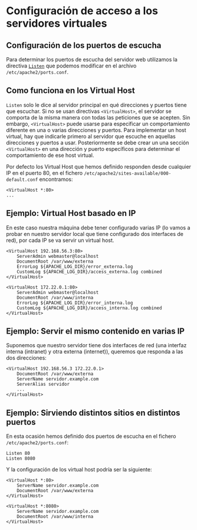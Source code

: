 # Configuración de acceso a los servidores virtuales

## Configuración de los puertos de escucha

Para determinar los puertos de escucha del servidor web utilizamos la directiva [`Listen`](http://httpd.apache.org/docs/2.4/es/mod/mpm_common.html#listen) que podemos modificar en el archivo `/etc/apache2/ports.conf`.

## Como funciona en los Virtual Host

`Listen` solo le dice al servidor principal en qué direcciones y puertos tiene que escuchar. Si no se usan directivas `<VirtualHost>`, el servidor se comporta de la misma manera con todas las peticiones que se acepten. Sin embargo, `<VirtualHost>` puede usarse para especificar un comportamiento diferente en una o varias direcciones y puertos. Para implementar un host virtual, hay que indicarle primero al servidor que escuche en aquellas direcciones y puertos a usar. Posteriormente se debe crear un una sección `<VirtualHost>` en una dirección y puerto específicos para determinar el comportamiento de ese host virtual. 

Por defecto los Virtual Host que hemos definido responden desde cualquier IP en el puerto 80, en el fichero `/etc/apache2/sites-available/000-default.conf` encontramos:

	<VirtualHost *:80>
	...

## Ejemplo: Virtual Host basado en IP

En este caso nuestra máquina debe tener configurado varias IP (lo vamos a probar en nuestro servidor local que tiene configurado dos interfaces de red), por cada IP se va servir un virtual host.

	<VirtualHost 192.168.56.3:80>
	    ServerAdmin webmaster@localhost
	    DocumentRoot /var/www/externa
		ErrorLog ${APACHE_LOG_DIR}/error_externa.log
		CustomLog ${APACHE_LOG_DIR}/access_externa.log combined
	</VirtualHost>	

	<VirtualHost 172.22.0.1:80>
	    ServerAdmin webmaster@localhost
	    DocumentRoot /var/www/interna
	    ErrorLog ${APACHE_LOG_DIR}/error_interna.log
		CustomLog ${APACHE_LOG_DIR}/access_interna.log combined
	</VirtualHost>

## Ejemplo: Servir el mismo contenido en varias IP

Suponemos que nuestro servidor tiene dos interfaces de red (una interfaz interna (intranet) y otra externa (internet)), queremos que responda a las dos direcciones:

	<VirtualHost 192.168.56.3 172.22.0.1>
    	DocumentRoot /var/www/externa
    	ServerName servidor.example.com
    	ServerAlias servidor
    	...
	</VirtualHost>

## Ejemplo: Sirviendo distintos sitios en distintos puertos

En esta ocasión hemos definido dos puertos de escucha en el fichero `/etc/apache2/ports.conf`:

	Listen 80
	Listen 8080

Y la configuración de los virtual host podría ser la siguiente:

	<VirtualHost *:80>
    	ServerName servidor.example.com
    	DocumentRoot /var/www/externa
	</VirtualHost>

	<VirtualHost *:8080>
    	ServerName servidor.example.com
    	DocumentRoot /var/www/interna
	</VirtualHost>

